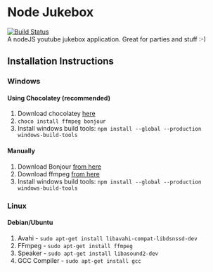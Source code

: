 # Node Jukebox
[![Build Status](https://travis-ci.org/robertmain/jukebox.svg?branch=master)](https://travis-ci.org/robertmain/jukebox)  
A nodeJS youtube jukebox application. Great for parties and stuff :-)

## Installation Instructions

### Windows

#### Using Chocolatey (recommended)

1. Download chocolatey [here](https://chocolatey.org/install)
1. `choco install ffmpeg bonjour`
1. Install windows build tools: `npm install --global --production windows-build-tools`

#### Manually
1. Download Bonjour [from here](https://support.apple.com/downloads/bonjour_for_windows)
1. Download ffmpeg [from here](https://www.ffmpeg.org/)
1. Install windows build tools: `npm install --global --production windows-build-tools`

### Linux

#### Debian/Ubuntu
1. Avahi - `sudo apt-get install libavahi-compat-libdsnssd-dev`
1. FFmpeg - `sudo apt-get install ffmpeg`
1. Speaker - `sudo apt-get install libasound2-dev`
1. GCC Compiler - `sudo apt-get install gcc`
